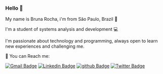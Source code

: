 ### Hello 👋
My name is Bruna Rocha, i'm from São Paulo, Brazil 📍

I'm a student of systems analysis and development 💻

I'm passionate about technology and programming, always open to learn new experiences and challenging me. 


📩 You can Reach me: 

[
![Gmail Badge](https://img.shields.io/badge/-brunaoliveiraroocha@gmail.com-db4437?style=flat-square&logo=Gmail&logoColor=white&link=mailto:brunaoliveiraroocha@gmail.com)](mailto:brunaoliveiraroocha@gmail.com)
[
![Linkedin Badge](https://img.shields.io/badge/-Bruna%20Rocha-2867B2?style=flat-square&logo=Linkedin&logoColor=white&link=https://www.linkedin.com/in/bruna-rocha-3368011a0)](https://www.linkedin.com/in/bruna-rocha-3368011a0/)
[
![github Badge](https://img.shields.io/badge/-BrunaRoch-171515?style=flat-square&labelColor=171515&logo=github&logoColor=white&link=https://github.com/BrunaRoch)](https://github.com/BrunaRoch) 
[
![Twitter Badge](https://img.shields.io/badge/-@BrunaRocha-00acee?style=flat-square&labelColor=00acee&logo=twitter&logoColor=white&link=https://twitter.com/rocha2_bruna)](https://twitter.com/rocha2_bruna) 
